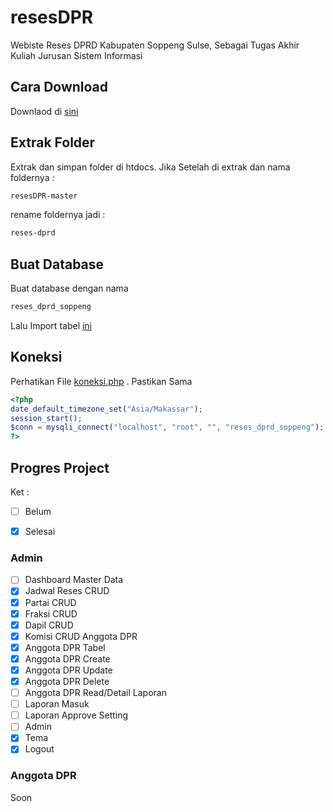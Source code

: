 # resesDPR
Webiste Reses DPRD Kabupaten Soppeng Sulse, Sebagai Tugas Akhir Kuliah Jurusan Sistem Informasi


## Cara Download

Downlaod di [sini](https://github.com/azwarbahar07/resesDPR/archive/master.zip)


## Extrak Folder

Extrak dan simpan folder di htdocs.
Jika Setelah di extrak dan nama foldernya :
```bash
resesDPR-master
```
rename foldernya jadi :
```bash
reses-dprd
```


## Buat Database

Buat database dengan nama
```bash
reses_dprd_soppeng
```

Lalu Import tabel [ini](https://github.com/azwarbahar07/resesDPR/blob/master/reses_dprd_soppeng.sql)


## Koneksi

Perhatikan File [koneksi.php](https://github.com/azwarbahar07/resesDPR/blob/master/koneksi.php) . Pastikan Sama
```php
<?php
date_default_timezone_set("Asia/Makassar");
session_start();
$conn = mysqli_connect("localhost", "root", "", "reses_dprd_soppeng");
?>
```


## Progres Project

Ket :
- [ ] Belum
- [x] Selesai


### Admin
- [ ] Dashboard
Master Data
- [x] Jadwal Reses CRUD
- [x] Partai CRUD
- [x] Fraksi CRUD
- [x] Dapil CRUD
- [x] Komisi CRUD Anggota DPR
- [x] Anggota DPR Tabel
- [x] Anggota DPR Create
- [x] Anggota DPR Update
- [x] Anggota DPR Delete
- [ ] Anggota DPR Read/Detail
Laporan
- [ ] Laporan Masuk
- [ ] Laporan Approve
Setting
- [ ] Admin
- [x] Tema
- [x] Logout

### Anggota DPR

Soon
